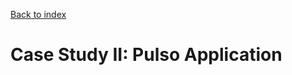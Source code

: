 [Back to index](https://pedroysb.github.io/Privacy-by-Evidence)

# Case Study II: Pulso Application
